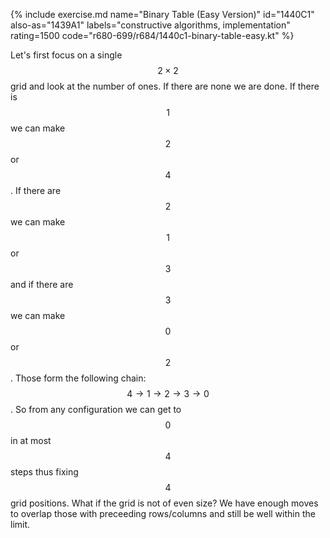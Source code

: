 {% include exercise.md name="Binary Table (Easy Version)" id="1440C1" also-as="1439A1" labels="constructive algorithms, implementation" rating=1500 code="r680-699/r684/1440c1-binary-table-easy.kt" %}

Let's first focus on a single $$2\times2$$ grid and look at the number of ones.  If there are none we are done.  If there is $$1$$ we can make $$2$$ or $$4$$.  If there are $$2$$ we can make $$1$$ or $$3$$ and if there are $$3$$ we can make $$0$$ or $$2$$.  Those form the following chain:  $$4 \to 1 \to 2 \to 3 \to 0$$.  So from any configuration we can get to $$0$$ in at most $$4$$ steps thus fixing $$4$$ grid positions.
What if the grid is not of even size?  We have enough moves to overlap those with preceeding rows/columns and still be well within the limit.
